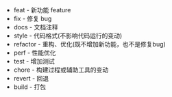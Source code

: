 * feat - 新功能 feature  
* fix - 修复 bug  
* docs - 文档注释  
* style - 代码格式(不影响代码运行的变动)  
* refactor - 重构、优化(既不增加新功能，也不是修复bug)  
* perf - 性能优化  
* test - 增加测试  
* chore - 构建过程或辅助工具的变动  
* revert - 回退  
* build - 打包  
